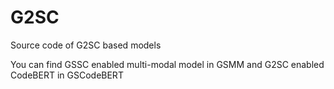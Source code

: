 # G2SC
Source code of G2SC based models

You can find GSSC enabled multi-modal model in GSMM and G2SC enabled CodeBERT in GSCodeBERT
